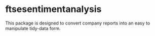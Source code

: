 # ftsesentimentanalysis
This package is designed to convert company reports into an easy to manipulate tidy-data form.
